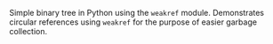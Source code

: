 Simple binary tree in Python using the `weakref` module. Demonstrates circular references using `weakref` for the purpose of easier garbage collection.
